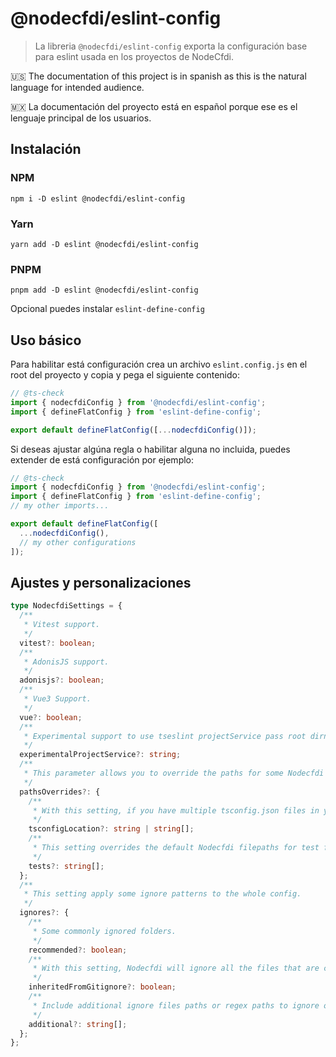 # @nodecfdi/eslint-config

> La libreria `@nodecfdi/eslint-config` exporta la configuración base para eslint usada en los proyectos de NodeCfdi.

:us: The documentation of this project is in spanish as this is the natural language for intended audience.

:mexico: La documentación del proyecto está en español porque ese es el lenguaje principal de los usuarios.

## Instalación

### NPM

```shell
npm i -D eslint @nodecfdi/eslint-config
```

### Yarn

```shell
yarn add -D eslint @nodecfdi/eslint-config
```

### PNPM

```shell
pnpm add -D eslint @nodecfdi/eslint-config
```

Opcional puedes instalar `eslint-define-config`

## Uso básico

Para habilitar está configuración crea un archivo `eslint.config.js` en el root del proyecto y copia y pega el siguiente contenido:

```js
// @ts-check
import { nodecfdiConfig } from '@nodecfdi/eslint-config';
import { defineFlatConfig } from 'eslint-define-config';

export default defineFlatConfig([...nodecfdiConfig()]);
```

Si deseas ajustar algúna regla o habilitar alguna no incluida, puedes extender de está configuración por ejemplo:

```js
// @ts-check
import { nodecfdiConfig } from '@nodecfdi/eslint-config';
import { defineFlatConfig } from 'eslint-define-config';
// my other imports...

export default defineFlatConfig([
  ...nodecfdiConfig(),
  // my other configurations
]);
```

## Ajustes y personalizaciones

```ts
type NodecfdiSettings = {
  /**
   * Vitest support.
   */
  vitest?: boolean;
  /**
   * AdonisJS support.
   */
  adonisjs?: boolean;
  /**
   * Vue3 Support.
   */
  vue?: boolean;
  /**
   * Experimental support to use tseslint projectService pass root dirname
   */
  experimentalProjectService?: string;
  /**
   * This parameter allows you to override the paths for some Nodecfdi settings.
   */
  pathsOverrides?: {
    /**
     * With this setting, if you have multiple tsconfig.json files in your project (like tsconfig.json, tsconfig.eslint.json, tsconfig.node.json, etc...) you can specify which config NodeCfdi will pickup. You can also specify a list of paths, see: https://typescript-eslint.io/linting/typed-linting/monorepos/#one-tsconfigjson-per-package-and-an-optional-one-in-the-root.
     */
    tsconfigLocation?: string | string[];
    /**
     * This setting overrides the default Nodecfdi filepaths for test files. It accepts an array of filepaths, dictaced by minimatch syntax. Nodecfdi will apply Vitest rules only on these files.
     */
    tests?: string[];
  };
  /**
   * This setting apply some ignore patterns to the whole config.
   */
  ignores?: {
    /**
     * Some commonly ignored folders.
     */
    recommended?: boolean;
    /**
     * With this setting, Nodecfdi will ignore all the files that are currently ignored by git. Chances are that if you are ignoring a file in git, you don't want to lint it, which usually is the case with temporary and autogenerated files.
     */
    inheritedFromGitignore?: boolean;
    /**
     * Include additional ignore files paths or regex paths to ignore on current eslint config
     */
    additional?: string[];
  };
};
```
